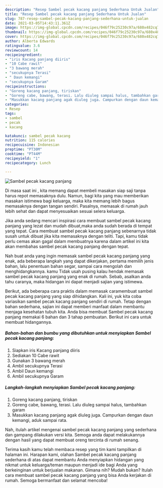 ```yaml
---
description: "Resep Sambel pecak kacang panjang Sederhana Untuk Jualan"
title: "Resep Sambel pecak kacang panjang Sederhana Untuk Jualan"
slug: 787-resep-sambel-pecak-kacang-panjang-sederhana-untuk-jualan
date: 2021-03-05T14:43:11.361Z
image: https://img-global.cpcdn.com/recipes/046f79c25230c97a/680x482cq70/sambel-pecak-kacang-panjang-foto-resep-utama.jpg
thumbnail: https://img-global.cpcdn.com/recipes/046f79c25230c97a/680x482cq70/sambel-pecak-kacang-panjang-foto-resep-utama.jpg
cover: https://img-global.cpcdn.com/recipes/046f79c25230c97a/680x482cq70/sambel-pecak-kacang-panjang-foto-resep-utama.jpg
author: Alberta Edwards
ratingvalue: 3.6
reviewcount: 14
recipeingredient:
- "iris Kacang panjang diiris"
- "10 Cabe rawit"
- "3 bawang merah"
- "secukupnya Terasi"
- " Daun kemangi"
- "secukupnya Garam"
recipeinstructions:
- "Goreng kacang panjang, tiriskan"
- "Goreng cabe, bawang, terasi. Lalu diuleg sampai halus, tambahkan garam"
- "Masukkan kacang panjang agak diuleg juga. Campurkan dengan daun kemangi, aduk sampai rata."
categories:
- Resep
tags:
- sambel
- pecak
- kacang

katakunci: sambel pecak kacang 
nutrition: 115 calories
recipecuisine: Indonesian
preptime: "PT30M"
cooktime: "PT44M"
recipeyield: "1"
recipecategory: Lunch

---
```



![Sambel pecak kacang panjang](https://img-global.cpcdn.com/recipes/046f79c25230c97a/680x482cq70/sambel-pecak-kacang-panjang-foto-resep-utama.jpg)

Di masa  saat ini , kita memang dapat membeli masakan siap saji tanpa harus repot memasaknya dulu. Namun, bagi kita yang mau memberikan masakan istimewa bagi keluarga, maka kita memang lebih bagus memasaknya dengan tangan sendiri. Pasalnya, memasak di rumah jauh lebih sehat dan dapat menyesuaikan sesuai selera keluarga.

Jika anda sedang mencari inspirasi cara membuat sambel pecak kacang panjang yang lezat dan mudah dibuat,maka anda sudah berada di tempat yang tepat. Cara membuat sambel pecak kacang panjang  sebenarnya tidak susah untuk dibuat jika kita memasaknya dengan teliti. Tapi, kamu tidak perlu cemas akan gagal dalam membuatnya 
karena dalam artikel ini kita akan membahas sambel pecak kacang panjang dengan tepat.  



Nah buat anda yang ingin memasak sambel pecak kacang panjang yang enak, ada beberapa langkah yang dapat dikerjakan, pertama memilih jenis bahan, lalu penentuan bahan segar, sampai cara mengolah dan menghidangkannya. kamu Tidak usah pusing kalau hendak memasak sambel pecak kacang panjang yang enak di rumah. Sebab, asalkan anda  tahu caranya, maka hidangan ini dapat menjadi sajian yang istimewa.

Berikut, ada beberapa cara praktis  dalam memasak caramembuat sambel pecak kacang panjang yang siap dihidangkan. Kali ini, yuk kita coba variasikan sambel pecak kacang panjang sendiri di rumah. Tetap dengan bahan sederhana, sajian ini dapat memberi manfaat dalam membantu menjaga kesehatan tubuh kita. Anda bisa membuat Sambel pecak kacang panjang memakai 6 bahan dan 3 tahap pembuatan. Berikut ini cara untuk membuat hidangannya.

<!--inarticleads1-->

##### Bahan-bahan dan bumbu yang dibutuhkan untuk menyiapkan Sambel pecak kacang panjang:

1. Siapkan iris Kacang panjang diiris
1. Sediakan 10 Cabe rawit
1. Gunakan 3 bawang merah
1. Ambil secukupnya Terasi
1. Ambil  Daun kemangi
1. Ambil secukupnya Garam




<!--inarticleads2-->

##### Langkah-langkah menyiapkan Sambel pecak kacang panjang:

1. Goreng kacang panjang, tiriskan
1. Goreng cabe, bawang, terasi. Lalu diuleg sampai halus, tambahkan garam
1. Masukkan kacang panjang agak diuleg juga. Campurkan dengan daun kemangi, aduk sampai rata.




Nah, itulah artikel mengenai  sambel pecak kacang panjang  yang sederhana dan gampang dilakukan versi kita. Semoga anda dapat melakukannya dengan hasil yang dapat membuat oreng tercinta di rumah senang. 

Terima kasih kamu telah membaca resep yang tim kami tampilkan di halaman ini. Harapan kami, olahan  Sambel pecak kacang panjang sederhana di atas dapat membantu Anda menyiapkan hidangan yang nikmat untuk keluarga/teman maupun menjadi ide bagi Anda yang berkeinginan untuk berjualan makanan. Gimana nih? Mudah bukan? Itulah cara membuat sambel pecak kacang panjang yang bisa Anda kerjakan di rumah. Semoga bermanfaat dan selamat mencoba!

